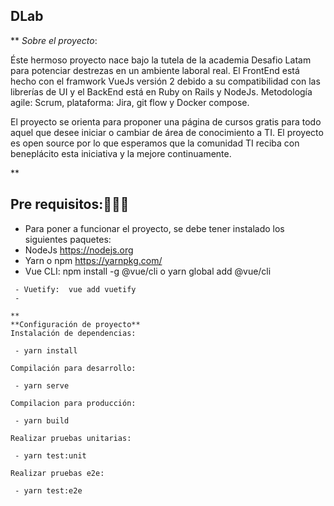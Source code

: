 ## DLab

**
*Sobre el proyecto*:

Éste hermoso proyecto nace bajo la tutela de la academia Desafio Latam para potenciar destrezas en un ambiente laboral real. El FrontEnd está hecho con el framwork VueJs versión 2 debido a su compatibilidad con las librerías de UI y el BackEnd está en Ruby on Rails y NodeJs. Metodología agile: Scrum, plataforma: Jira, git flow y Docker compose.

El proyecto se orienta para proponer una página de cursos gratis para todo aquel que desee iniciar o cambiar de área de conocimiento a TI.
El proyecto es open source por lo  que esperamos  que la comunidad TI reciba con beneplácito esta iniciativa y la mejore continuamente.

**

## Pre requisitos:🚀🚀🚀

 - Para poner a funcionar el proyecto, se debe tener instalado los siguientes paquetes: 
 - NodeJs https://nodejs.org
 - Yarn o npm  https://yarnpkg.com/
 - Vue CLI: 
npm install -g @vue/cli
o
yarn global add @vue/cli
```
 - Vuetify:  vue add vuetify
 - 

**
**Configuración de proyecto**
Instalación de dependencias:

 - yarn install

Compilación para desarrollo:

 - yarn serve

Compilacion para producción:

 - yarn build

Realizar pruebas unitarias:

 - yarn test:unit

Realizar pruebas e2e:

 - yarn test:e2e